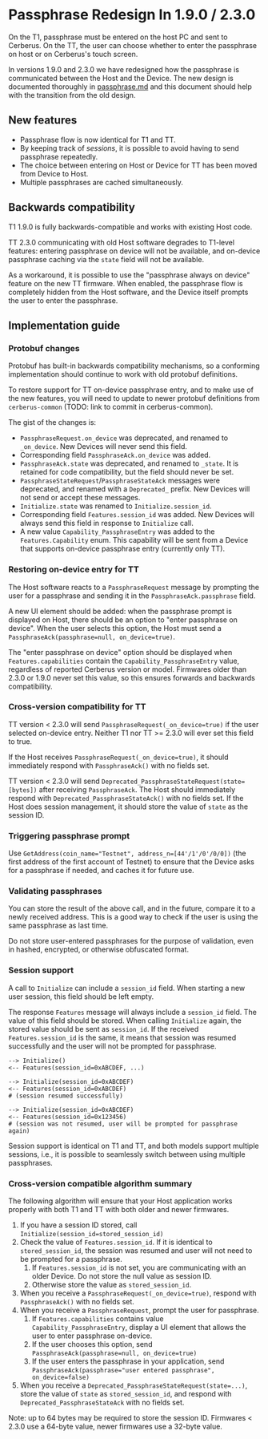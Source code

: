 # Passphrase Redesign In 1.9.0 / 2.3.0

On the T1, passphrase must be entered on the host PC and sent to Cerberus. On the TT, the
user can choose whether to enter the passphrase on host or on Cerberus's touch screen.

In versions 1.9.0 and 2.3.0 we have redesigned how the passphrase is
communicated between the Host and the Device. The new design is documented
thoroughly in [passphrase.md](passphrase.md) and this document should help
with the transition from the old design.

## New features

* Passphrase flow is now identical for T1 and TT.
* By keeping track of _sessions_, it is possible to avoid having to send passphrase repeatedly.
* The choice between entering on Host or Device for TT has been moved from Device to Host.
* Multiple passphrases are cached simultaneously.

## Backwards compatibility

T1 1.9.0 is fully backwards-compatible and works with existing Host code.

TT 2.3.0 communicating with old Host software degrades to T1-level features: entering
passphrase on device will not be available, and on-device passphrase caching via the
`state` field will not be available.

As a workaround, it is possible to use the "passphrase always on device" feature on the
new TT firmware. When enabled, the passphrase flow is completely hidden from the Host
software, and the Device itself prompts the user to enter the passphrase.

## Implementation guide

### Protobuf changes

Protobuf has built-in backwards compatibility mechanisms, so a conforming implementation
should continue to work with old protobuf definitions.

To restore support for TT on-device passphrase entry, and to make use of the new
features, you will need to update to newer protobuf definitions from `cerberus-common`
(TODO: link to commit in cerberus-common).

The gist of the changes is:

- `PassphraseRequest.on_device` was deprecated, and renamed to `_on_device`. New Devices
  will never send this field.
- Corresponding field `PassphraseAck.on_device` was added.
- `PassphraseAck.state` was deprecated, and renamed to `_state`. It is retained for
  code compatibility, but the field should never be set.
- `PassphraseStateRequest`/`PassphraseStateAck` messages were deprecated, and renamed
  with a `Deprecated_` prefix. New Devices will not send or accept these messages.
- `Initialize.state` was renamed to `Initialize.session_id`.
- Corresponding field `Features.session_id` was added. New Devices will always send this
  field in response to `Initialize` call.
- A new value `Capability_PassphraseEntry` was added to the `Features.Capability`
  enum. This capability will be sent from a Device that supports on-device passphrase
  entry (currently only TT).

### Restoring on-device entry for TT

The Host software reacts to a `PassphraseRequest` message by prompting the user for a
passphrase and sending it in the `PassphraseAck.passphrase` field.

A new UI element should be added: when the passphrase prompt is displayed on Host, there
should be an option to "enter passphrase on device". When the user selects this option,
the Host must send a `PassphraseAck(passphrase=null, on_device=true)`.

The "enter passphrase on device" option should be displayed when `Features.capabilities`
contain the `Capability_PassphraseEntry` value, regardless of reported Cerberus version or
model. Firmwares older than 2.3.0 or 1.9.0 never set this value, so this ensures
forwards and backwards compatibility.

### Cross-version compatibility for TT

TT version \< 2.3.0 will send `PassphraseRequest(_on_device=true)` if the user selected
on-device entry. Neither T1 nor TT >= 2.3.0 will ever set this field to true.

If the Host receives `PassphraseRequest(_on_device=true)`, it should immediately respond
with `PassphraseAck()` with no fields set.

TT version \< 2.3.0 will send `Deprecated_PassphraseStateRequest(state=[bytes])` after
receiving `PassphraseAck`. The Host should immediately respond with
`Deprecated_PassphraseStateAck()` with no fields set. If the Host does session
management, it should store the value of `state` as the session ID.

### Triggering passphrase prompt

Use `GetAddress(coin_name="Testnet", address_n=[44'/1'/0'/0/0])` (the first address of
the first account of Testnet) to ensure that the Device asks for a passphrase if
needed, and caches it for future use.

### Validating passphrases

You can store the result of the above call, and in the future, compare it to a newly
received address. This is a good way to check if the user is using the same passphrase
as last time.

Do not store user-entered passphrases for the purpose of validation, even in hashed,
encrypted, or otherwise obfuscated format.

### Session support

A call to `Initialize` can include a `session_id` field. When starting a new user
session, this field should be left empty.

The response `Features` message will always include a `session_id` field. The value of
this field should be stored. When calling `Initialize` again, the stored value should
be sent as `session_id`. If the received `Features.session_id` is the same, it means
that session was resumed successfully and the user will not be prompted for passphrase.

```
--> Initialize()
<-- Features(session_id=0xABCDEF, ...)

--> Initialize(session_id=0xABCDEF)
<-- Features(session_id=0xABCDEF)
# (session resumed successfully)

--> Initialize(session_id=0xABCDEF)
<-- Features(session_id=0x123456)
# (session was not resumed, user will be prompted for passphrase again)
```

Session support is identical on T1 and TT, and both models support multiple sessions,
i.e., it is possible to seamlessly switch between using multiple passphrases.

### Cross-version compatible algorithm summary

The following algorithm will ensure that your Host application works properly with
both T1 and TT with both older and newer firmwares.

1. If you have a session ID stored, call `Initialize(session_id=stored_session_id)`
2. Check the value of `Features.session_id`. If it is identical to `stored_session_id`,
   the session was resumed and user will not need to be prompted for a passphrase.
   1. If `Features.session_id` is not set, you are communicating with an older Device.
      Do not store the null value as session ID.
   2. Otherwise store the value as `stored_session_id`.
3. When you receive a `PassphraseRequest(_on_device=true)`, respond with
   `PassphraseAck()` with no fields set.
4. When you receive a `PassphraseRequest`, prompt the user for passphrase.
   1. If `Features.capabilities` contains value `Capability_PassphraseEntry`, display a
      UI element that allows the user to enter passphrase on-device.
   2. If the user chooses this option, send `PassphraseAck(passphrase=null, on_device=true)`
   3. If the user enters the passphrase in your application, send
      `PassphraseAck(passphrase="user entered passphrase", on_device=false)`
5. When you receive a `Deprecated_PassphraseStateRequest(state=...)`, store the value
   of `state` as `stored_session_id`, and respond with `Deprecated_PassphraseStateAck`
   with no fields set.

Note: up to 64 bytes may be required to store the session ID. Firmwares < 2.3.0 use a
64-byte value, newer firmwares use a 32-byte value.
